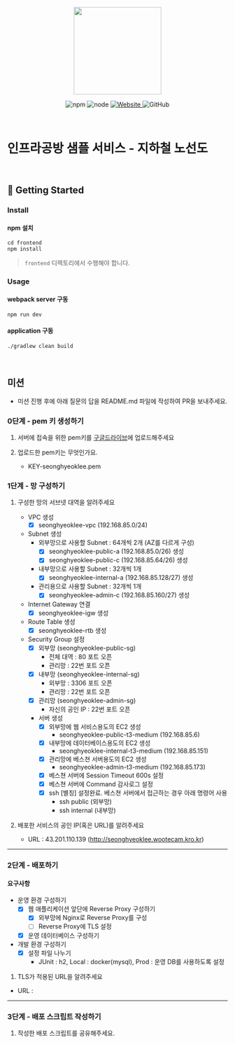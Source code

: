 <p align="center">
    <img width="200px;" src="https://raw.githubusercontent.com/woowacourse/atdd-subway-admin-frontend/master/images/main_logo.png"/>
</p>
<p align="center">
  <img alt="npm" src="https://img.shields.io/badge/npm-%3E%3D%205.5.0-blue">
  <img alt="node" src="https://img.shields.io/badge/node-%3E%3D%209.3.0-blue">
  <a href="https://edu.nextstep.camp/c/R89PYi5H" alt="nextstep atdd">
    <img alt="Website" src="https://img.shields.io/website?url=https%3A%2F%2Fedu.nextstep.camp%2Fc%2FR89PYi5H">
  </a>
  <img alt="GitHub" src="https://img.shields.io/github/license/next-step/atdd-subway-service">
</p>

<br>

# 인프라공방 샘플 서비스 - 지하철 노선도

<br>

## 🚀 Getting Started

### Install
#### npm 설치
```
cd frontend
npm install
```
> `frontend` 디렉토리에서 수행해야 합니다.

### Usage
#### webpack server 구동
```
npm run dev
```
#### application 구동
```
./gradlew clean build
```
<br>

## 미션

* 미션 진행 후에 아래 질문의 답을 README.md 파일에 작성하여 PR을 보내주세요.

### 0단계 - pem 키 생성하기

1. 서버에 접속을 위한 pem키를 [구글드라이브](https://drive.google.com/drive/folders/1dZiCUwNeH1LMglp8dyTqqsL1b2yBnzd1?usp=sharing)에 업로드해주세요

2. 업로드한 pem키는 무엇인가요.
   - KEY-seonghyeoklee.pem

### 1단계 - 망 구성하기

1. 구성한 망의 서브넷 대역을 알려주세요
   - VPC 생성
     - [X] seonghyeoklee-vpc (192.168.85.0/24)
   - Subnet 생성
     - 외부망으로 사용할 Subnet : 64개씩 2개 (AZ를 다르게 구성)
       - [X] seonghyeoklee-public-a (192.168.85.0/26) 생성
       - [X] seonghyeoklee-public-c (192.168.85.64/26) 생성
     - 내부망으로 사용할 Subnet : 32개씩 1개
       - [X] seonghyeoklee-internal-a (192.168.85.128/27) 생성
     - 관리용으로 사용할 Subnet : 32개씩 1개
       - [X] seonghyeoklee-admin-c (192.168.85.160/27) 생성
   - Internet Gateway 연결
     - [X] seonghyeoklee-igw 생성
   - Route Table 생성
     - [X] seonghyeoklee-rtb 생성
   - Security Group 설정
     - [X] 외부망 (seonghyeoklee-public-sg)
       - 전체 대역 : 80 포트 오픈
       - 관리망 : 22번 포트 오픈
     - [X] 내부망 (seonghyeoklee-internal-sg)
       - 외부망 : 3306 포트 오픈
       - 관리망 : 22번 포트 오픈
     - [X] 관리망 (seonghyeoklee-admin-sg)
       - 자신의 공인 IP : 22번 포트 오픈
     - 서버 생성
       - [X] 외부망에 웹 서비스용도의 EC2 생성
         - seonghyeoklee-public-t3-medium (192.168.85.6)
       - [X] 내부망에 데이터베이스용도의 EC2 생성
         - seonghyeoklee-internal-t3-medium (192.168.85.151)
       - [X] 관리망에 베스쳔 서버용도의 EC2 생성
         - seonghyeoklee-admin-t3-medium (192.168.85.173)
       - [X] 베스쳔 서버에 Session Timeout 600s 설정
       - [X] 베스쳔 서버에 Command 감사로그 설정
       - [X] ssh [별칭] 설정완료. 베스쳔 서버에서 접근하는 경우 아래 명령어 사용
         - ssh public (외부망)
         - ssh internal (내부망)

2. 배포한 서비스의 공인 IP(혹은 URL)를 알려주세요

   - URL : 43.201.110.139 (http://seonghyeoklee.wootecam.kro.kr)

---

### 2단계 - 배포하기

#### 요구사항

- 운영 환경 구성하기
  - [X] 웹 애플리케이션 앞단에 Reverse Proxy 구성하기
    - [X] 외부망에 Nginx로 Reverse Proxy를 구성
    - [ ] Reverse Proxy에 TLS 설정
  - [X] 운영 데이터베이스 구성하기
- 개발 환경 구성하기
  - [X] 설정 파일 나누기
    - JUnit : h2, Local : docker(mysql), Prod : 운영 DB를 사용하도록 설정

1. TLS가 적용된 URL을 알려주세요

- URL :

---

### 3단계 - 배포 스크립트 작성하기

1. 작성한 배포 스크립트를 공유해주세요.
